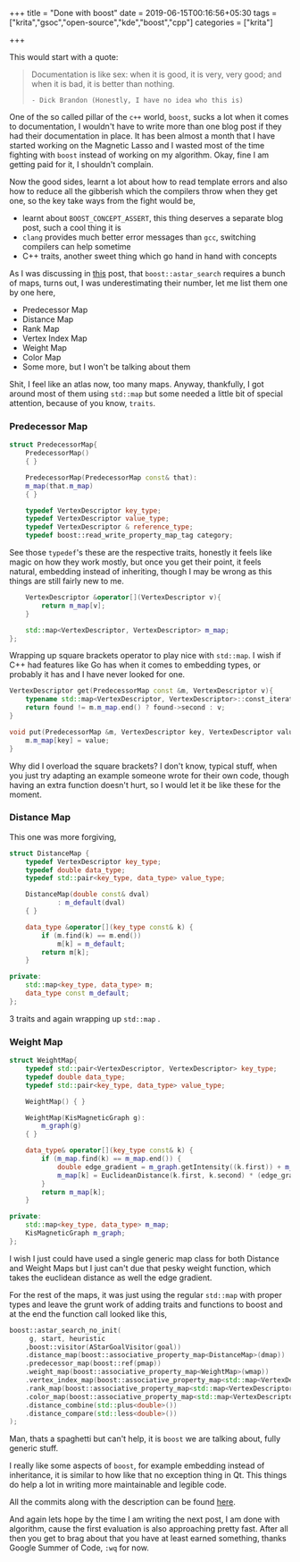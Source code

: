 +++
title = "Done with boost"
date = 2019-06-15T00:16:56+05:30
tags = ["krita","gsoc","open-source","kde","boost","cpp"]
categories = ["krita"]

+++

This would start with a quote:

> Documentation is like sex: when it is good, it is very, very good; and when it is bad, it is better than nothing.
>
> `- Dick Brandon (Honestly, I have no idea who this is)` 

One of the so called pillar of the `c++` world, `boost`, sucks a lot when it comes to documentation, I wouldn't have to write more than one blog post if they had their documentation in place. It has been almost a month that I have started working on the Magnetic Lasso and I wasted most of the time fighting with `boost` instead of working on my algorithm. Okay, fine I am getting paid for it, I shouldn't complain.

Now the good sides, learnt a lot about how to read template errors and also how to reduce all the gibberish which the compilers throw when they get one, so the key take ways from the fight would be,

- learnt about `BOOST_CONCEPT_ASSERT`, this thing deserves a separate blog post, such a cool thing it is
- `clang` provides much better error messages than `gcc`, switching compilers can help sometime
- C++ traits, another sweet thing which go hand in hand with concepts

As I was discussing in [this](https://hellozee.github.io/boost_astar/) post, that `boost::astar_search` requires a bunch of maps, turns out, I was underestimating their number, let me list them one by one here, 

- Predecessor Map
- Distance Map
- Rank Map
- Vertex Index Map
- Weight Map
- Color Map
- Some more, but I won't be talking about them

Shit, I feel like an atlas now, too many maps. Anyway, thankfully, I got around most of them using `std::map` but some needed a little bit of special attention, because of you know, `traits`.

### Predecessor Map

```c++
struct PredecessorMap{
    PredecessorMap()
    { }

    PredecessorMap(PredecessorMap const& that):
    m_map(that.m_map)
    { }

    typedef VertexDescriptor key_type;
    typedef VertexDescriptor value_type;
    typedef VertexDescriptor & reference_type;
    typedef boost::read_write_property_map_tag category;
```

See those `typedef`'s these are the respective traits, honestly it feels like magic on how they work mostly, but once you get their point, it feels natural, embedding instead of inheriting, though I may be wrong as this things are still fairly new to me.

```c++
    VertexDescriptor &operator[](VertexDescriptor v){
        return m_map[v];
    }

    std::map<VertexDescriptor, VertexDescriptor> m_map;
};
```

Wrapping up square brackets operator to play nice with `std::map`. I wish if C++ had features like Go has when it comes to embedding types, or probably it has and I have never looked for one.

```c++
VertexDescriptor get(PredecessorMap const &m, VertexDescriptor v){
    typename std::map<VertexDescriptor, VertexDescriptor>::const_iterator found = m.m_map.find(v);
    return found != m.m_map.end() ? found->second : v;
}

void put(PredecessorMap &m, VertexDescriptor key, VertexDescriptor value){
    m.m_map[key] = value;
}
```

Why did I overload the square brackets? I don't know, typical stuff, when you just try adapting an example someone wrote for their own code, though having an extra function doesn't hurt, so I would let it be like these for the moment.

### Distance Map

This one was more forgiving,

```c++
struct DistanceMap {
    typedef VertexDescriptor key_type;
    typedef double data_type;
    typedef std::pair<key_type, data_type> value_type;

    DistanceMap(double const& dval)
            : m_default(dval)
    { }

    data_type &operator[](key_type const& k) {
        if (m.find(k) == m.end())
            m[k] = m_default;
        return m[k];
    }

private:
    std::map<key_type, data_type> m;
    data_type const m_default;
};
```

3 traits and again wrapping up `std::map` .

### Weight Map

```c++
struct WeightMap{
    typedef std::pair<VertexDescriptor, VertexDescriptor> key_type;
    typedef double data_type;
    typedef std::pair<key_type, data_type> value_type;

    WeightMap() { }

    WeightMap(KisMagneticGraph g):
        m_graph(g)
    { }

    data_type& operator[](key_type const& k) {
        if (m_map.find(k) == m_map.end()) {
            double edge_gradient = m_graph.getIntensity((k.first)) + m_graph.getIntensity((k.second))/2;
            m_map[k] = EuclideanDistance(k.first, k.second) * (edge_gradient + 1);
        }
        return m_map[k];
    }

private:
    std::map<key_type, data_type> m_map;
    KisMagneticGraph m_graph;
};
```

I wish I just could have used a single generic map class for both Distance and Weight Maps but I just can't due that pesky weight function, which takes the euclidean distance as well the edge gradient.

For the rest of the maps, it was just using the regular `std::map` with proper types and leave the grunt work of adding traits and functions to boost and at the end the function call looked like this,

```c++
boost::astar_search_no_init(
     g, start, heuristic
    ,boost::visitor(AStarGoalVisitor(goal))
    .distance_map(boost::associative_property_map<DistanceMap>(dmap))
    .predecessor_map(boost::ref(pmap))
    .weight_map(boost::associative_property_map<WeightMap>(wmap))
    .vertex_index_map(boost::associative_property_map<std::map<VertexDescriptor,unsigned>>(imap))
    .rank_map(boost::associative_property_map<std::map<VertexDescriptor, unsigned>>(rmap))
    .color_map(boost::associative_property_map<std::map<VertexDescriptor, boost::default_color_type>>(cmap))
    .distance_combine(std::plus<double>())
    .distance_compare(std::less<double>())
);
```

Man, thats a spaghetti but can't help, it is `boost` we are talking about, fully generic stuff.

I really like some aspects of `boost`, for example embedding instead of inheritance, it is similar to how like that no exception thing in Qt. This things do help a lot in writing more maintainable and legible code.

All the commits along with the description can be found [here](https://phabricator.kde.org/T10894).

And again lets hope by the time I am writing the next post, I am done with algorithm, cause the first evaluation is also approaching pretty fast. After all then you get to brag about that you have at least earned something, thanks Google Summer of Code, `:wq` for now.